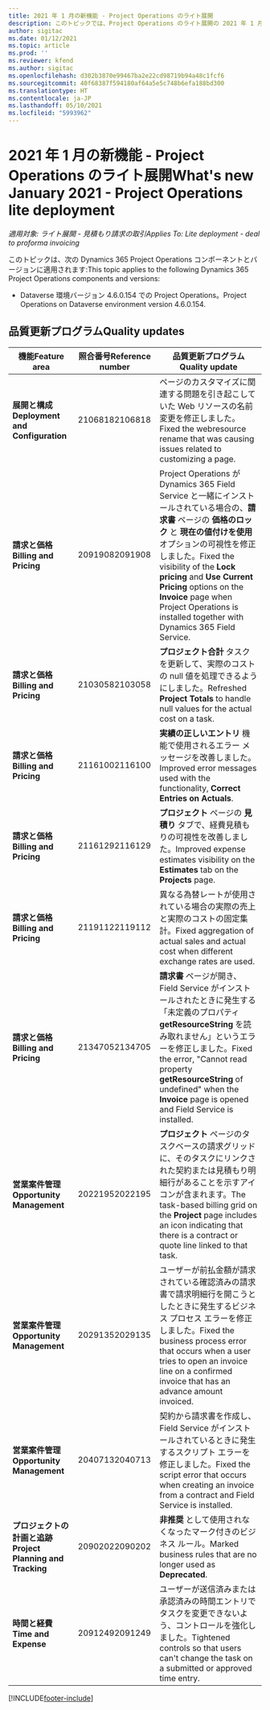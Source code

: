 ```yaml
---
title: 2021 年 1 月の新機能 - Project Operations のライト展開
description: このトピックでは、Project Operations のライト展開の 2021 年 1 月リリースで利用可能な品質更新について説明します。
author: sigitac
ms.date: 01/12/2021
ms.topic: article
ms.prod: ''
ms.reviewer: kfend
ms.author: sigitac
ms.openlocfilehash: d302b3870e99467ba2e22cd98719b94a48c1fcf6
ms.sourcegitcommit: 40f68387f594180af64a5e5c748b6efa188bd300
ms.translationtype: HT
ms.contentlocale: ja-JP
ms.lasthandoff: 05/10/2021
ms.locfileid: "5993962"
---
```

# <a name="whats-new-january-2021---project-operations-lite-deployment"></a><span data-ttu-id="1a4c7-103">2021 年 1 月の新機能 - Project Operations のライト展開</span><span class="sxs-lookup"><span data-stu-id="1a4c7-103">What's new January 2021 - Project Operations lite deployment</span></span>


<span data-ttu-id="1a4c7-104">_適用対象: ライト展開 - 見積もり請求の取引_</span><span class="sxs-lookup"><span data-stu-id="1a4c7-104">_Applies To: Lite deployment - deal to proforma invoicing_</span></span>

<span data-ttu-id="1a4c7-105">このトピックは、次の Dynamics 365 Project Operations コンポーネントとバージョンに適用されます:</span><span class="sxs-lookup"><span data-stu-id="1a4c7-105">This topic applies to the following Dynamics 365 Project Operations components and versions:</span></span>

  - <span data-ttu-id="1a4c7-106">Dataverse 環境バージョン 4.6.0.154 での Project Operations。</span><span class="sxs-lookup"><span data-stu-id="1a4c7-106">Project Operations on Dataverse environment version 4.6.0.154.</span></span>
  
## <a name="quality-updates"></a><span data-ttu-id="1a4c7-107">品質更新プログラム</span><span class="sxs-lookup"><span data-stu-id="1a4c7-107">Quality updates</span></span>

| <span data-ttu-id="1a4c7-108">**機能**</span><span class="sxs-lookup"><span data-stu-id="1a4c7-108">**Feature area**</span></span> | <span data-ttu-id="1a4c7-109">**照合番号**</span><span class="sxs-lookup"><span data-stu-id="1a4c7-109">**Reference number**</span></span> | <span data-ttu-id="1a4c7-110">**品質更新プログラム**</span><span class="sxs-lookup"><span data-stu-id="1a4c7-110">**Quality update**</span></span> |
| --- | --- | --- |
| <span data-ttu-id="1a4c7-111">**展開と構成**</span><span class="sxs-lookup"><span data-stu-id="1a4c7-111">**Deployment and Configuration**</span></span> | <span data-ttu-id="1a4c7-112">2106818</span><span class="sxs-lookup"><span data-stu-id="1a4c7-112">2106818</span></span> | <span data-ttu-id="1a4c7-113">ページのカスタマイズに関連する問題を引き起こしていた Web リソースの名前変更を修正しました。</span><span class="sxs-lookup"><span data-stu-id="1a4c7-113">Fixed the webresource rename that was causing issues related to customizing a page.</span></span> |
| <span data-ttu-id="1a4c7-114">**請求と価格**</span><span class="sxs-lookup"><span data-stu-id="1a4c7-114">**Billing and Pricing**</span></span> | <span data-ttu-id="1a4c7-115">2091908</span><span class="sxs-lookup"><span data-stu-id="1a4c7-115">2091908</span></span> | <span data-ttu-id="1a4c7-116">Project Operations が Dynamics 365 Field Service と一緒にインストールされている場合の、**請求書** ページの **価格の​​ロック** と **現在の値付けを​​使用** オプションの可視性を修正しました。</span><span class="sxs-lookup"><span data-stu-id="1a4c7-116">Fixed the visibility of the **Lock pricing** and **Use Current Pricing** options on the **Invoice** page when Project Operations is installed together with Dynamics 365 Field Service.</span></span> |
| <span data-ttu-id="1a4c7-117">**請求と価格**</span><span class="sxs-lookup"><span data-stu-id="1a4c7-117">**Billing and Pricing**</span></span> | <span data-ttu-id="1a4c7-118">2103058</span><span class="sxs-lookup"><span data-stu-id="1a4c7-118">2103058</span></span> | <span data-ttu-id="1a4c7-119">**プロジェクト合計** タスクを更新して、実際のコストの null 値を処理できるようにしました。</span><span class="sxs-lookup"><span data-stu-id="1a4c7-119">Refreshed **Project Totals** to handle null values for the actual cost on a task.</span></span> |
| <span data-ttu-id="1a4c7-120">**請求と価格**</span><span class="sxs-lookup"><span data-stu-id="1a4c7-120">**Billing and Pricing**</span></span> | <span data-ttu-id="1a4c7-121">2116100</span><span class="sxs-lookup"><span data-stu-id="1a4c7-121">2116100</span></span> | <span data-ttu-id="1a4c7-122">**実績の正しいエントリ** 機能で使用されるエラー メッセージを改善しました。</span><span class="sxs-lookup"><span data-stu-id="1a4c7-122">Improved error messages used with the functionality, **Correct Entries on Actuals**.</span></span> |
| <span data-ttu-id="1a4c7-123">**請求と価格**</span><span class="sxs-lookup"><span data-stu-id="1a4c7-123">**Billing and Pricing**</span></span> | <span data-ttu-id="1a4c7-124">2116129</span><span class="sxs-lookup"><span data-stu-id="1a4c7-124">2116129</span></span> | <span data-ttu-id="1a4c7-125">**プロジェクト** ページの **見積り** タブで、経費見積もりの可視性を改善しました。</span><span class="sxs-lookup"><span data-stu-id="1a4c7-125">Improved expense estimates visibility on the **Estimates** tab on the **Projects** page.</span></span> |
| <span data-ttu-id="1a4c7-126">**請求と価格**</span><span class="sxs-lookup"><span data-stu-id="1a4c7-126">**Billing and Pricing**</span></span> | <span data-ttu-id="1a4c7-127">2119112</span><span class="sxs-lookup"><span data-stu-id="1a4c7-127">2119112</span></span> | <span data-ttu-id="1a4c7-128">異なる為替レートが使用されている場合の実際の売上と実際のコストの固定集計。</span><span class="sxs-lookup"><span data-stu-id="1a4c7-128">Fixed aggregation of actual sales and actual cost when different exchange rates are used.</span></span> |
| <span data-ttu-id="1a4c7-129">**請求と価格**</span><span class="sxs-lookup"><span data-stu-id="1a4c7-129">**Billing and Pricing**</span></span> | <span data-ttu-id="1a4c7-130">2134705</span><span class="sxs-lookup"><span data-stu-id="1a4c7-130">2134705</span></span> | <span data-ttu-id="1a4c7-131">**請求書** ページが開き、Field Service がインストールされたときに発生する「未定義のプロパティ **getResourceString** を読み取れません」というエラーを修正しました。</span><span class="sxs-lookup"><span data-stu-id="1a4c7-131">Fixed the error, "Cannot read property **getResourceString** of undefined" when the **Invoice** page is opened and Field Service is installed.</span></span> |
| <span data-ttu-id="1a4c7-132">**営業案件管理**</span><span class="sxs-lookup"><span data-stu-id="1a4c7-132">**Opportunity Management**</span></span> | <span data-ttu-id="1a4c7-133">2022195</span><span class="sxs-lookup"><span data-stu-id="1a4c7-133">2022195</span></span> | <span data-ttu-id="1a4c7-134">**プロジェクト** ページのタスクベースの請求グリッドに、そのタスクにリンクされた契約または見積もり明細行があることを示すアイコンが含まれます。</span><span class="sxs-lookup"><span data-stu-id="1a4c7-134">The task-based billing grid on the **Project** page includes an icon indicating that there is a contract or quote line linked to that task.</span></span> |
| <span data-ttu-id="1a4c7-135">**営業案件管理**</span><span class="sxs-lookup"><span data-stu-id="1a4c7-135">**Opportunity Management**</span></span> | <span data-ttu-id="1a4c7-136">2029135</span><span class="sxs-lookup"><span data-stu-id="1a4c7-136">2029135</span></span> | <span data-ttu-id="1a4c7-137">ユーザーが前払金額が請求されている確認済みの請求書で請求明細行を開こうとしたときに発生するビジネス プロセス エラーを修正しました。</span><span class="sxs-lookup"><span data-stu-id="1a4c7-137">Fixed the business process error that occurs when a user tries to open an invoice line on a confirmed invoice that has an advance amount invoiced.</span></span> |
| <span data-ttu-id="1a4c7-138">**営業案件管理**</span><span class="sxs-lookup"><span data-stu-id="1a4c7-138">**Opportunity Management**</span></span> | <span data-ttu-id="1a4c7-139">2040713</span><span class="sxs-lookup"><span data-stu-id="1a4c7-139">2040713</span></span> | <span data-ttu-id="1a4c7-140">契約から請求書を作成し、Field Service がインストールされているときに発生するスクリプト エラーを修正しました。</span><span class="sxs-lookup"><span data-stu-id="1a4c7-140">Fixed the script error that occurs when creating an invoice from a contract and Field Service is installed.</span></span> |
| <span data-ttu-id="1a4c7-141">**プロジェクトの計画と追跡**</span><span class="sxs-lookup"><span data-stu-id="1a4c7-141">**Project Planning and Tracking**</span></span> | <span data-ttu-id="1a4c7-142">2090202</span><span class="sxs-lookup"><span data-stu-id="1a4c7-142">2090202</span></span> | <span data-ttu-id="1a4c7-143">**非推奨** として使用されなくなったマーク付きのビジネス ルール。</span><span class="sxs-lookup"><span data-stu-id="1a4c7-143">Marked business rules that are no longer used as **Deprecated**.</span></span> |
| <span data-ttu-id="1a4c7-144">**時間と経費**</span><span class="sxs-lookup"><span data-stu-id="1a4c7-144">**Time and Expense**</span></span> | <span data-ttu-id="1a4c7-145">2091249</span><span class="sxs-lookup"><span data-stu-id="1a4c7-145">2091249</span></span> | <span data-ttu-id="1a4c7-146">ユーザーが送信済みまたは承認済みの時間エントリでタスクを変更できないよう、コントロールを強化しました。</span><span class="sxs-lookup"><span data-stu-id="1a4c7-146">Tightened controls so that users can't change the task on a submitted or approved time entry.</span></span> |


[!INCLUDE[footer-include](../../includes/footer-banner.md)]